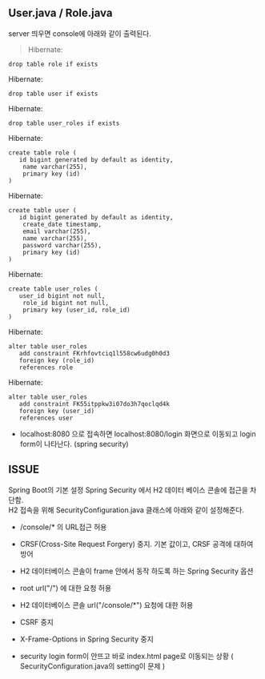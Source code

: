 ## User.java / Role.java
server 띄우면 console에 아래와 같이 출력된다.    

> Hibernate: 
    
    drop table role if exists
Hibernate: 
    
    drop table user if exists
Hibernate: 
    
    drop table user_roles if exists
Hibernate: 
    
    create table role (
       id bigint generated by default as identity,
        name varchar(255),
        primary key (id)
    )
Hibernate: 
    
    create table user (
       id bigint generated by default as identity,
        create_date timestamp,
        email varchar(255),
        name varchar(255),
        password varchar(255),
        primary key (id)
    )
Hibernate: 
    
    create table user_roles (
       user_id bigint not null,
        role_id bigint not null,
        primary key (user_id, role_id)
    )
Hibernate: 
    
    alter table user_roles 
       add constraint FKrhfovtciq1l558cw6udg0h0d3 
       foreign key (role_id) 
       references role
Hibernate: 
    
    alter table user_roles 
       add constraint FK55itppkw3i07do3h7qoclqd4k 
       foreign key (user_id) 
       references user
       
- localhost:8080 으로 접속하면 localhost:8080/login 화면으로 이동되고 login form이 나타난다. (spring security)

## ISSUE
Spring Boot의 기본 설정 Spring Security 에서 H2 데이터 베이스 콘솔에 접근을 차단함.  
H2 접속을 위해 SecurityConfiguration.java 클래스에 아래와 같이 설정해준다.  
- /console/* 의 URL접근 허용  
- CRSF(Cross-Site Request Forgery) 중지. 기본 값이고, CRSF 공격에 대하여 방어  
- H2 데이터베이스 콘솔이 frame 안에서 동작 하도록 하는 Spring Security 옵션  
- root url("/") 에 대한 요청 허용
- H2 데이터베이스 콘솔 url("/console/*") 요청에 대한 허용
- CSRF 중지
- X-Frame-Options in Spring Security 중지

- security login form이 안뜨고 바로 index.html page로 이동되는 상황 ( SecurityConfiguration.java의 setting이 문제 )

